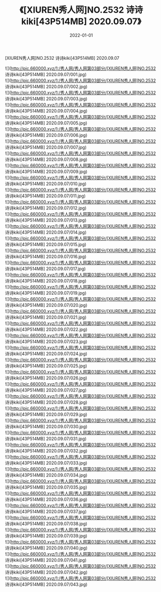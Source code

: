 ﻿---
layout: post
title:  《[XIUREN秀人网]NO.2532 诗诗kiki[43P514MB] 2020.09.07》
date:   2022-01-01
img: http://pic.660000.xyz/1:/秀人网/秀人网第03部分/[XIUREN秀人网]NO.2532 诗诗kiki[43P514MB] 2020.09.07/000.jpg
categories: [美女, 清纯, 唯美]
---

[XIUREN秀人网]NO.2532 诗诗kiki[43P514MB] 2020.09.07

 ![](http://pic.660000.xyz/1:/秀人网/秀人网第03部分/[XIUREN秀人网]NO.2532 诗诗kiki[43P514MB] 2020.09.07/001.jpg) <br>![](http://pic.660000.xyz/1:/秀人网/秀人网第03部分/[XIUREN秀人网]NO.2532 诗诗kiki[43P514MB] 2020.09.07/002.jpg) <br>![](http://pic.660000.xyz/1:/秀人网/秀人网第03部分/[XIUREN秀人网]NO.2532 诗诗kiki[43P514MB] 2020.09.07/003.jpg) <br>![](http://pic.660000.xyz/1:/秀人网/秀人网第03部分/[XIUREN秀人网]NO.2532 诗诗kiki[43P514MB] 2020.09.07/004.jpg) <br>![](http://pic.660000.xyz/1:/秀人网/秀人网第03部分/[XIUREN秀人网]NO.2532 诗诗kiki[43P514MB] 2020.09.07/005.jpg) <br>![](http://pic.660000.xyz/1:/秀人网/秀人网第03部分/[XIUREN秀人网]NO.2532 诗诗kiki[43P514MB] 2020.09.07/006.jpg) <br>![](http://pic.660000.xyz/1:/秀人网/秀人网第03部分/[XIUREN秀人网]NO.2532 诗诗kiki[43P514MB] 2020.09.07/007.jpg) <br>![](http://pic.660000.xyz/1:/秀人网/秀人网第03部分/[XIUREN秀人网]NO.2532 诗诗kiki[43P514MB] 2020.09.07/008.jpg) <br>![](http://pic.660000.xyz/1:/秀人网/秀人网第03部分/[XIUREN秀人网]NO.2532 诗诗kiki[43P514MB] 2020.09.07/009.jpg) <br>![](http://pic.660000.xyz/1:/秀人网/秀人网第03部分/[XIUREN秀人网]NO.2532 诗诗kiki[43P514MB] 2020.09.07/010.jpg) <br>![](http://pic.660000.xyz/1:/秀人网/秀人网第03部分/[XIUREN秀人网]NO.2532 诗诗kiki[43P514MB] 2020.09.07/011.jpg) <br>![](http://pic.660000.xyz/1:/秀人网/秀人网第03部分/[XIUREN秀人网]NO.2532 诗诗kiki[43P514MB] 2020.09.07/012.jpg) <br>![](http://pic.660000.xyz/1:/秀人网/秀人网第03部分/[XIUREN秀人网]NO.2532 诗诗kiki[43P514MB] 2020.09.07/013.jpg) <br>![](http://pic.660000.xyz/1:/秀人网/秀人网第03部分/[XIUREN秀人网]NO.2532 诗诗kiki[43P514MB] 2020.09.07/014.jpg) <br>![](http://pic.660000.xyz/1:/秀人网/秀人网第03部分/[XIUREN秀人网]NO.2532 诗诗kiki[43P514MB] 2020.09.07/015.jpg) <br>![](http://pic.660000.xyz/1:/秀人网/秀人网第03部分/[XIUREN秀人网]NO.2532 诗诗kiki[43P514MB] 2020.09.07/016.jpg) <br>![](http://pic.660000.xyz/1:/秀人网/秀人网第03部分/[XIUREN秀人网]NO.2532 诗诗kiki[43P514MB] 2020.09.07/017.jpg) <br>![](http://pic.660000.xyz/1:/秀人网/秀人网第03部分/[XIUREN秀人网]NO.2532 诗诗kiki[43P514MB] 2020.09.07/018.jpg) <br>![](http://pic.660000.xyz/1:/秀人网/秀人网第03部分/[XIUREN秀人网]NO.2532 诗诗kiki[43P514MB] 2020.09.07/019.jpg) <br>![](http://pic.660000.xyz/1:/秀人网/秀人网第03部分/[XIUREN秀人网]NO.2532 诗诗kiki[43P514MB] 2020.09.07/020.jpg) <br>![](http://pic.660000.xyz/1:/秀人网/秀人网第03部分/[XIUREN秀人网]NO.2532 诗诗kiki[43P514MB] 2020.09.07/021.jpg) <br>![](http://pic.660000.xyz/1:/秀人网/秀人网第03部分/[XIUREN秀人网]NO.2532 诗诗kiki[43P514MB] 2020.09.07/022.jpg) <br>![](http://pic.660000.xyz/1:/秀人网/秀人网第03部分/[XIUREN秀人网]NO.2532 诗诗kiki[43P514MB] 2020.09.07/023.jpg) <br>![](http://pic.660000.xyz/1:/秀人网/秀人网第03部分/[XIUREN秀人网]NO.2532 诗诗kiki[43P514MB] 2020.09.07/024.jpg) <br>![](http://pic.660000.xyz/1:/秀人网/秀人网第03部分/[XIUREN秀人网]NO.2532 诗诗kiki[43P514MB] 2020.09.07/025.jpg) <br>![](http://pic.660000.xyz/1:/秀人网/秀人网第03部分/[XIUREN秀人网]NO.2532 诗诗kiki[43P514MB] 2020.09.07/026.jpg) <br>![](http://pic.660000.xyz/1:/秀人网/秀人网第03部分/[XIUREN秀人网]NO.2532 诗诗kiki[43P514MB] 2020.09.07/027.jpg) <br>![](http://pic.660000.xyz/1:/秀人网/秀人网第03部分/[XIUREN秀人网]NO.2532 诗诗kiki[43P514MB] 2020.09.07/028.jpg) <br>![](http://pic.660000.xyz/1:/秀人网/秀人网第03部分/[XIUREN秀人网]NO.2532 诗诗kiki[43P514MB] 2020.09.07/029.jpg) <br>![](http://pic.660000.xyz/1:/秀人网/秀人网第03部分/[XIUREN秀人网]NO.2532 诗诗kiki[43P514MB] 2020.09.07/030.jpg) <br>![](http://pic.660000.xyz/1:/秀人网/秀人网第03部分/[XIUREN秀人网]NO.2532 诗诗kiki[43P514MB] 2020.09.07/031.jpg) <br>![](http://pic.660000.xyz/1:/秀人网/秀人网第03部分/[XIUREN秀人网]NO.2532 诗诗kiki[43P514MB] 2020.09.07/032.jpg) <br>![](http://pic.660000.xyz/1:/秀人网/秀人网第03部分/[XIUREN秀人网]NO.2532 诗诗kiki[43P514MB] 2020.09.07/033.jpg) <br>![](http://pic.660000.xyz/1:/秀人网/秀人网第03部分/[XIUREN秀人网]NO.2532 诗诗kiki[43P514MB] 2020.09.07/034.jpg) <br>![](http://pic.660000.xyz/1:/秀人网/秀人网第03部分/[XIUREN秀人网]NO.2532 诗诗kiki[43P514MB] 2020.09.07/035.jpg) <br>![](http://pic.660000.xyz/1:/秀人网/秀人网第03部分/[XIUREN秀人网]NO.2532 诗诗kiki[43P514MB] 2020.09.07/036.jpg) <br>![](http://pic.660000.xyz/1:/秀人网/秀人网第03部分/[XIUREN秀人网]NO.2532 诗诗kiki[43P514MB] 2020.09.07/037.jpg) <br>![](http://pic.660000.xyz/1:/秀人网/秀人网第03部分/[XIUREN秀人网]NO.2532 诗诗kiki[43P514MB] 2020.09.07/038.jpg) <br>![](http://pic.660000.xyz/1:/秀人网/秀人网第03部分/[XIUREN秀人网]NO.2532 诗诗kiki[43P514MB] 2020.09.07/039.jpg) <br>![](http://pic.660000.xyz/1:/秀人网/秀人网第03部分/[XIUREN秀人网]NO.2532 诗诗kiki[43P514MB] 2020.09.07/040.jpg) <br>![](http://pic.660000.xyz/1:/秀人网/秀人网第03部分/[XIUREN秀人网]NO.2532 诗诗kiki[43P514MB] 2020.09.07/041.jpg) <br>![](http://pic.660000.xyz/1:/秀人网/秀人网第03部分/[XIUREN秀人网]NO.2532 诗诗kiki[43P514MB] 2020.09.07/042.jpg) <br>![](http://pic.660000.xyz/1:/秀人网/秀人网第03部分/[XIUREN秀人网]NO.2532 诗诗kiki[43P514MB] 2020.09.07/043.jpg) <br>
